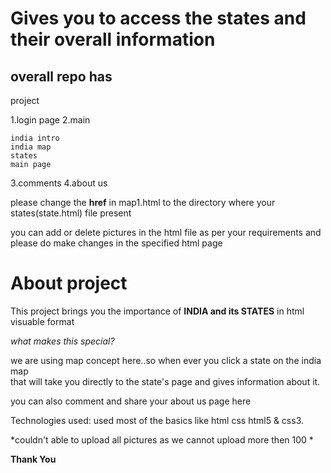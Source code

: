 # Gives you to access the states and their overall information 
## overall repo has 

project

 1.login page 
 2.main
 
    india intro
    india map
    states
    main page
    
 3.comments 
 4.about us 
 
 
please change the **href** in map1.html to the directory where your states(state.html) file present

you can add or delete pictures in the html file as per your requirements and please do make changes in the specified html page

# About project 

This  project brings you the importance of **INDIA and its STATES** in html visuable format

*what makes this special?*

we are using map concept here..so when ever you click  a state on the india map  
that will take you directly to the state's page and gives information about it. 

you can also comment and share your about us page  here


Technologies used:
used most of the basics like html css html5 & css3.



*couldn't able to upload all pictures as we cannot upload more then 100 *


**Thank You**
